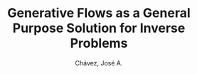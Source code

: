 ---
paperId: 6
author:  Chávez, José  A.
publicationauthor: Chávez, J. A.
title: Generative Flows as a General Purpose Solution for Inverse Problems
pdf: 6_camera_ready.pdf
poster: 6_poster.png
pitch: https://drive.google.com/open?id=1rhnfK7XX_4DU1y6Zkmdhdsq-rstPEScu
type: Oral
topic: inverse problems
category: Full paper
link: https://research.latinxinai.org/papers/cvpr/2022/pdf/6_camera_ready.pdf
conference: cvpr
year: 2022
tags: cvpr-2022
location: Virtual
---